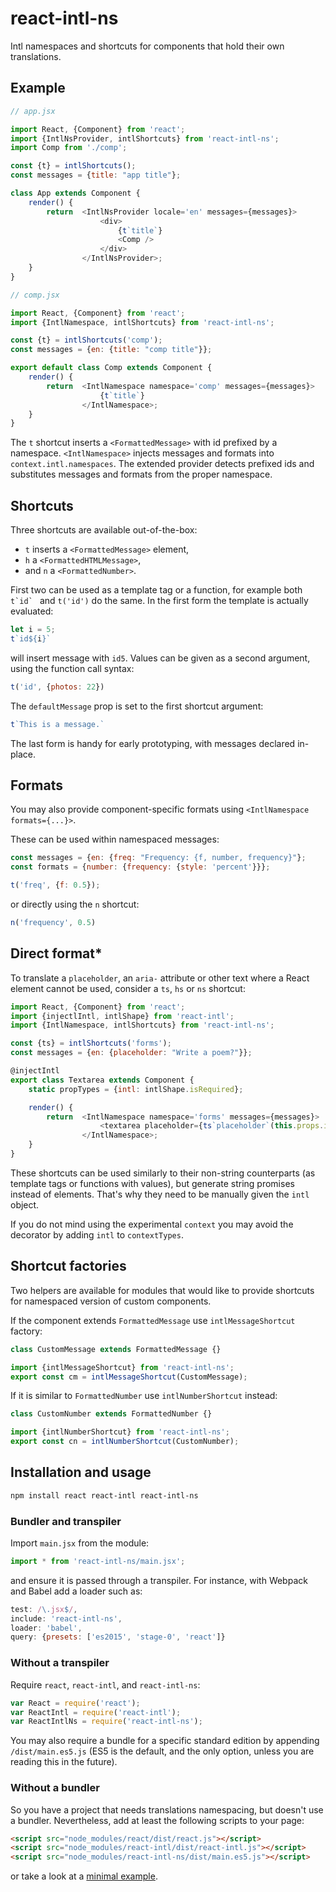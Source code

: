 react-intl-ns
=============

Intl namespaces and shortcuts for components that hold their own translations.

Example
-------

```js
// app.jsx

import React, {Component} from 'react';
import {IntlNsProvider, intlShortcuts} from 'react-intl-ns';
import Comp from './comp';

const {t} = intlShortcuts();
const messages = {title: "app title"};

class App extends Component {
    render() {
        return  <IntlNsProvider locale='en' messages={messages}>
                    <div>
                        {t`title`}
                        <Comp />
                    </div>
                </IntlNsProvider>;
    }
}

// comp.jsx

import React, {Component} from 'react';
import {IntlNamespace, intlShortcuts} from 'react-intl-ns';

const {t} = intlShortcuts('comp');
const messages = {en: {title: "comp title"}};

export default class Comp extends Component {
    render() {
        return  <IntlNamespace namespace='comp' messages={messages}>
                    {t`title`}
                </IntlNamespace>;
    }
}
```

The `t` shortcut inserts a `<FormattedMessage>` with id prefixed by a namespace.
`<IntlNamespace>` injects messages and formats into `context.intl.namespaces`.
The extended provider detects prefixed ids and substitutes messages and formats
from the proper namespace.

Shortcuts
---------

Three shortcuts are available out-of-the-box:

* `t` inserts a `<FormattedMessage>` element,
* `h` a `<FormattedHTMLMessage>`,
* and `n` a `<FormattedNumber>`.

First two can be used as a template tag or a function, for example both
``t`id` `` and `t('id')` do the same. In the first form the template is
actually evaluated:

```js
let i = 5;
t`id${i}`
```

will insert message with `id5`. Values can be given as a second argument, using
the function call syntax:

```js
t('id', {photos: 22})
```

The `defaultMessage` prop is set to the first shortcut argument:

```js
t`This is a message.`
```

The last form is handy for early prototyping, with messages declared in-place.

Formats
-------

You may also provide component-specific formats using
`<IntlNamespace formats={...}>`.

These can be used within namespaced messages:

```js
const messages = {en: {freq: "Frequency: {f, number, frequency}"};
const formats = {number: {frequency: {style: 'percent'}}};

t('freq', {f: 0.5});
```

or directly using the `n` shortcut:

```js
n('frequency', 0.5)
```

Direct format*
--------------

To translate a `placeholder`, an `aria-` attribute or other text where a React
element cannot be used, consider a `ts`, `hs` or `ns` shortcut:

```js
import React, {Component} from 'react';
import {injectlIntl, intlShape} from 'react-intl';
import {IntlNamespace, intlShortcuts} from 'react-intl-ns';

const {ts} = intlShortcuts('forms');
const messages = {en: {placeholder: "Write a poem?"}};

@injectIntl
export class Textarea extends Component {
    static propTypes = {intl: intlShape.isRequired};

    render() {
        return  <IntlNamespace namespace='forms' messages={messages}>
                    <textarea placeholder={ts`placeholder`(this.props.intl)} />
                </IntlNamespace>;
    }
}
```

These shortcuts can be used similarly to their non-string counterparts (as
template tags or functions with values), but generate string promises instead
of elements. That's why they need to be manually given the `intl` object.

If you do not mind using the experimental `context` you may avoid the decorator
by adding `intl` to `contextTypes`.

Shortcut factories
------------------

Two helpers are available for modules that would like to provide shortcuts for
namespaced version of custom components.

If the component extends `FormattedMessage` use `intlMessageShortcut` factory:

```js
class CustomMessage extends FormattedMessage {}

import {intlMessageShortcut} from 'react-intl-ns';
export const cm = intlMessageShortcut(CustomMessage);
```

If it is similar to `FormattedNumber` use `intlNumberShortcut` instead:

```js
class CustomNumber extends FormattedNumber {}

import {intlNumberShortcut} from 'react-intl-ns';
export const cn = intlNumberShortcut(CustomNumber);
```

<!---
Factories for string-generating shortcuts are provided as
`intlMessageStringShortcut` and `intlNumberStringShortcut`.
-->

Installation and usage
----------------------

```bash
npm install react react-intl react-intl-ns
```

### Bundler and transpiler

Import `main.jsx` from the module:

```js
import * from 'react-intl-ns/main.jsx';
```

and ensure it is passed through a transpiler. For instance, with Webpack and
Babel add a loader such as:

```js
test: /\.jsx$/,
include: 'react-intl-ns',
loader: 'babel',
query: {presets: ['es2015', 'stage-0', 'react']}
```

### Without a transpiler

Require `react`, `react-intl`, and `react-intl-ns`:

```js
var React = require('react');
var ReactIntl = require('react-intl');
var ReactIntlNs = require('react-intl-ns');
```

You may also require a bundle for a specific standard edition by appending
`/dist/main.es5.js` (ES5 is the default, and the only option, unless you are
reading this in the future).

### Without a bundler

So you have a project that needs translations namespacing, but doesn't use a
bundler. Nevertheless, add at least the following scripts to your page:

```html
<script src="node_modules/react/dist/react.js"></script>
<script src="node_modules/react-intl/dist/react-intl.js"></script>
<script src="node_modules/react-intl-ns/dist/main.es5.js"></script>
```

or take a look at a [minimal example](tests/browser.html).
